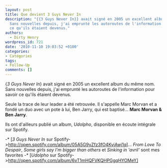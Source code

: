 ```yaml
---
layout: post
title: Que devient 3 Guys Never In
description: "{{3 Guys Never In}} avait signé en 2005 un excellent album du même nom.
  Sans nouvelles depuis, j'ai emprunté les autoroutes de l'information pour savoir
  ce qu'ils étaient devenus."
authors:
  - Dirty Henry
wordpress_id: 721
date: '2010-11-10 19:03:52 +0100'
categories:
- Catégories
tags:
- Follow-Up
comments: []
---
```

{*3 Guys Never In*} avait signé en 2005 un excellent album du même nom. Sans nouvelles depuis, j'ai emprunté les autoroutes de l'information pour savoir ce qu'ils étaient devenus.

Seule la trace de leur leader a été retrouvée. Il s'appelle Marc Morvan et a fondé un duo avec un pote à lui, Ben Jarry, qui est baptisé... __Marc Morvan & Ben Jarry__.

Ils ont d'ailleurs publié un album, *Udolpho*, disponible en écoute intégrale sur Spotify.

-* [*3 Guys Never In* sur Spotify->http://open.spotify.com/album/05A5G9yZfz3fO4KyjAwj1q]... *From Love To Despair*, *Some girls say I'm bigger than others* et *Sinking in 'avril'* sont mes favorites
-* [*Udolpho* sur Spotify->http://open.spotify.com/album/6vT1mHQFVKQHPGgqHYOMeY]
